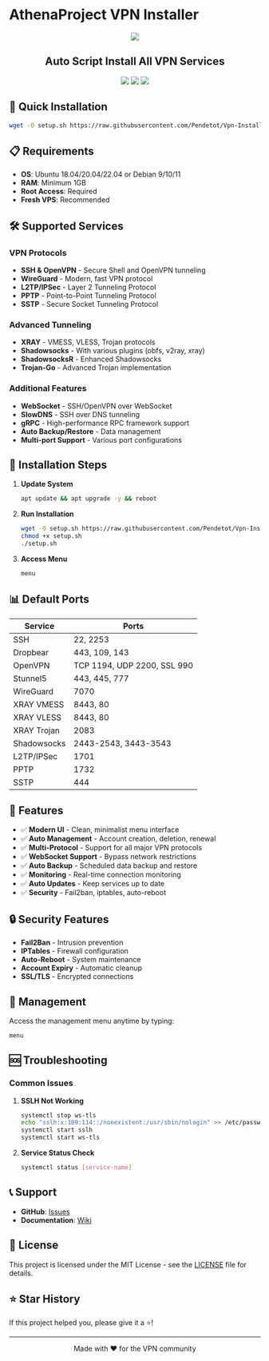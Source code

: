 # AthenaProject VPN Installer

<p align="center">
<img src="https://readme-typing-svg.herokuapp.com?color=%2336BCF7&center=true&vCenter=true&lines=A+T+H+E+N+A+P+R+O+J+E+C+T" />
</p>

<h2 align="center">Auto Script Install All VPN Services</h2>

<p align="center">
<img src="https://img.shields.io/badge/Version-2.0.0-blue.svg">
<img src="https://img.shields.io/badge/License-MIT-green.svg">
<img src="https://img.shields.io/badge/OS-Ubuntu%20|%20Debian-orange.svg">
</p>

## 🚀 Quick Installation

```bash
wget -O setup.sh https://raw.githubusercontent.com/Pendetot/Vpn-Installer/main/setup.sh && chmod +x setup.sh && ./setup.sh
```

## 📋 Requirements

- **OS**: Ubuntu 18.04/20.04/22.04 or Debian 9/10/11
- **RAM**: Minimum 1GB
- **Root Access**: Required
- **Fresh VPS**: Recommended

## 🛠️ Supported Services

### VPN Protocols
- **SSH & OpenVPN** - Secure Shell and OpenVPN tunneling
- **WireGuard** - Modern, fast VPN protocol
- **L2TP/IPSec** - Layer 2 Tunneling Protocol
- **PPTP** - Point-to-Point Tunneling Protocol
- **SSTP** - Secure Socket Tunneling Protocol

### Advanced Tunneling
- **XRAY** - VMESS, VLESS, Trojan protocols
- **Shadowsocks** - With various plugins (obfs, v2ray, xray)
- **ShadowsocksR** - Enhanced Shadowsocks
- **Trojan-Go** - Advanced Trojan implementation

### Additional Features
- **WebSocket** - SSH/OpenVPN over WebSocket
- **SlowDNS** - SSH over DNS tunneling
- **gRPC** - High-performance RPC framework support
- **Auto Backup/Restore** - Data management
- **Multi-port Support** - Various port configurations

## 🔧 Installation Steps

1. **Update System**
   ```bash
   apt update && apt upgrade -y && reboot
   ```

2. **Run Installation**
   ```bash
   wget -O setup.sh https://raw.githubusercontent.com/Pendetot/Vpn-Installer/main/setup.sh
   chmod +x setup.sh
   ./setup.sh
   ```

3. **Access Menu**
   ```bash
   menu
   ```

## 📊 Default Ports

| Service | Ports |
|---------|-------|
| SSH | 22, 2253 |
| Dropbear | 443, 109, 143 |
| OpenVPN | TCP 1194, UDP 2200, SSL 990 |
| Stunnel5 | 443, 445, 777 |
| WireGuard | 7070 |
| XRAY VMESS | 8443, 80 |
| XRAY VLESS | 8443, 80 |
| XRAY Trojan | 2083 |
| Shadowsocks | 2443-2543, 3443-3543 |
| L2TP/IPSec | 1701 |
| PPTP | 1732 |
| SSTP | 444 |

## 🎯 Features

- ✅ **Modern UI** - Clean, minimalist menu interface
- ✅ **Auto Management** - Account creation, deletion, renewal
- ✅ **Multi-Protocol** - Support for all major VPN protocols
- ✅ **WebSocket Support** - Bypass network restrictions
- ✅ **Auto Backup** - Scheduled data backup and restore
- ✅ **Monitoring** - Real-time connection monitoring
- ✅ **Auto Updates** - Keep services up to date
- ✅ **Security** - Fail2ban, iptables, auto-reboot

## 🔒 Security Features

- **Fail2Ban** - Intrusion prevention
- **IPTables** - Firewall configuration
- **Auto-Reboot** - System maintenance
- **Account Expiry** - Automatic cleanup
- **SSL/TLS** - Encrypted connections

## 📱 Management

Access the management menu anytime by typing:
```bash
menu
```

## 🆘 Troubleshooting

### Common Issues

1. **SSLH Not Working**
   ```bash
   systemctl stop ws-tls
   echo "sslh:x:109:114::/nonexistent:/usr/sbin/nologin" >> /etc/passwd
   systemctl start sslh
   systemctl start ws-tls
   ```

2. **Service Status Check**
   ```bash
   systemctl status [service-name]
   ```

## 📞 Support

- **GitHub**: [Issues](https://github.com/Pendetot/Vpn-Installer/issues)
- **Documentation**: [Wiki](https://github.com/Pendetot/Vpn-Installer/wiki)

## 📄 License

This project is licensed under the MIT License - see the [LICENSE](LICENSE) file for details.

## ⭐ Star History

If this project helped you, please give it a ⭐!

---

<p align="center">Made with ❤️ for the VPN community</p>
